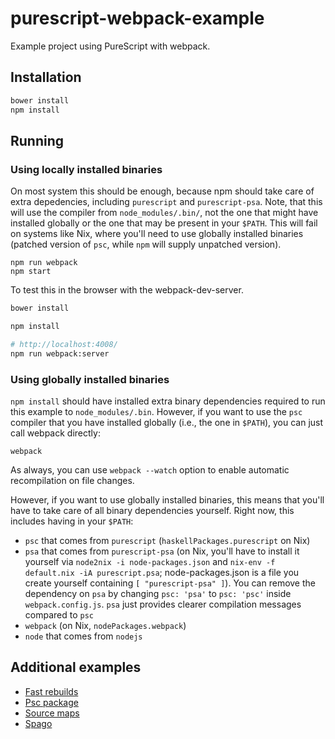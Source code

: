 # purescript-webpack-example

Example project using PureScript with webpack.

## Installation

```bash
bower install
npm install
```

## Running

### Using locally installed binaries

On most system this should be enough, because npm should take care of extra
depedencies, including `purescript` and `purescript-psa`.
Note, that this will use the compiler from `node_modules/.bin/`, not
the one that might have installed globally or the one that may be present
in your `$PATH`. This will fail on systems like Nix, where you'll need to use
globally installed binaries (patched version of `psc`, while `npm` will supply
unpatched version).

```
npm run webpack
npm start
```

To test this in the browser with the webpack-dev-server.

```bash
bower install

npm install

# http://localhost:4008/
npm run webpack:server
```

### Using globally installed binaries

`npm install` should have installed extra binary dependencies required to run
this example to `node_modules/.bin`. However, if you want to use the `psc`
compiler that you have installed globally (i.e., the one in `$PATH`), you can
just call webpack directly:

```
webpack
```

As always, you can use `webpack --watch` option to enable automatic recompilation
on file changes.

However, if you want to use globally installed binaries, this means that you'll
have to take care of all binary dependencies yourself. Right now, this includes
having in your `$PATH`:

* `psc` that comes from `purescript` (`haskellPackages.purescript` on Nix)
* `psa` that comes from `purescript-psa` (on Nix, you'll have to install it
yourself via `node2nix -i node-packages.json` and `nix-env -f default.nix -iA
purescript.psa`; node-packages.json is a file you create yourself containing
`[ "purescript-psa" ]`). You can remove the dependency on `psa` by changing `psc: 'psa'`
to `psc: 'psc'` inside `webpack.config.js`. `psa` just provides clearer compilation
messages compared to `psc`
* `webpack` (on Nix, `nodePackages.webpack`)
* `node` that comes from `nodejs`

## Additional examples

 - [Fast rebuilds](https://github.com/ethul/purescript-webpack-example/tree/fast-rebuilds)
 - [Psc package](https://github.com/ethul/purescript-webpack-example/tree/psc-package)
 - [Source maps](https://github.com/ethul/purescript-webpack-example/tree/source-maps)
 - [Spago](https://github.com/ethul/purescript-webpack-example/tree/spago)
